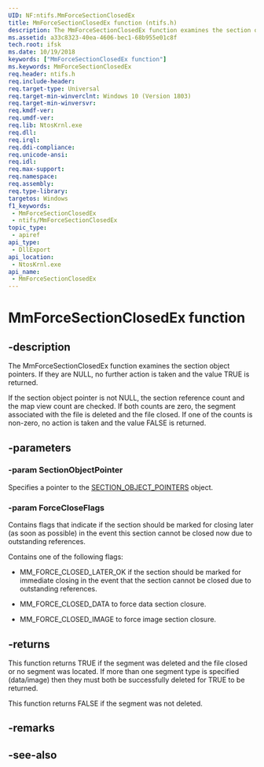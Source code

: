 ```yaml
---
UID: NF:ntifs.MmForceSectionClosedEx
title: MmForceSectionClosedEx function (ntifs.h)
description: The MmForceSectionClosedEx function examines the section object pointers.  If they are NULL, no further action is taken and the value TRUE is returned.
ms.assetid: a33c8323-40ea-4606-bec1-68b955e01c8f
tech.root: ifsk
ms.date: 10/19/2018
keywords: ["MmForceSectionClosedEx function"]
ms.keywords: MmForceSectionClosedEx
req.header: ntifs.h
req.include-header: 
req.target-type: Universal
req.target-min-winverclnt: Windows 10 (Version 1803)
req.target-min-winversvr: 
req.kmdf-ver: 
req.umdf-ver: 
req.lib: NtosKrnl.exe
req.dll: 
req.irql: 
req.ddi-compliance: 
req.unicode-ansi: 
req.idl: 
req.max-support: 
req.namespace: 
req.assembly: 
req.type-library: 
targetos: Windows
f1_keywords:
 - MmForceSectionClosedEx
 - ntifs/MmForceSectionClosedEx
topic_type:
 - apiref
api_type:
 - DllExport
api_location:
 - NtosKrnl.exe
api_name:
 - MmForceSectionClosedEx
---
```


# MmForceSectionClosedEx function


## -description

The MmForceSectionClosedEx function examines the section object pointers.  If they are NULL, no further action is taken and the value TRUE is returned.

If the section object pointer is not NULL, the section reference count and the map view count are checked.  If both counts are zero, the segment associated with the file is deleted and the file closed. If one of the counts is non-zero, no action is taken and the value FALSE is returned.

## -parameters

### -param SectionObjectPointer

Specifies a pointer to the [SECTION_OBJECT_POINTERS](../wdm/ns-wdm-_section_object_pointers.md) object.

### -param ForceCloseFlags

Contains flags that indicate if the section should  be marked for closing later (as soon as possible) in the event this section cannot be closed now due to outstanding references.

Contains one of the following flags:

* MM_FORCE_CLOSED_LATER_OK if the section should be marked for immediate closing in the event that the section cannot be closed due to outstanding references.

* MM_FORCE_CLOSED_DATA to force data section closure.

* MM_FORCE_CLOSED_IMAGE to force image section closure.

## -returns

This function returns TRUE if the segment was deleted and the file closed or no segment was located.  If more than one segment type is specified (data/image) then they must both be successfully deleted for TRUE to be returned.

This function returns FALSE if the segment was not deleted.

## -remarks

## -see-also